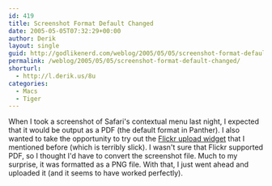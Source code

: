 ```yaml
---
id: 419
title: Screenshot Format Default Changed
date: 2005-05-05T07:32:29+00:00
author: Derik
layout: single
guid: http://godlikenerd.com/weblog/2005/05/05/screenshot-format-default-changed/
permalink: /weblog/2005/05/05/screenshot-format-default-changed/
shorturl:
  - http://l.derik.us/8u
categories:
  - Macs
  - Tiger
---
```

When I took a screenshot of Safari's contextual menu last night, I expected that it would be output as a PDF (the default format in Panther). I also wanted to take the opportunity to try out the [Flickr upload widget](http://zooibaai.nl/archives/2005/05/01/of-design-mac-and-flickr/) that I mentioned before (which is terribly slick). I wasn't sure that Flickr supported PDF, so I thought I'd have to convert the screenshot file. Much to my surprise, it was formatted as a PNG file. With that, I just went ahead and uploaded it (and it seems to have worked perfectly).